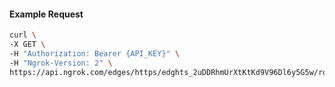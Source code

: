 <!-- Code generated for API Clients. DO NOT EDIT. -->

#### Example Request

```bash
curl \
-X GET \
-H "Authorization: Bearer {API_KEY}" \
-H "Ngrok-Version: 2" \
https://api.ngrok.com/edges/https/edghts_2uDDRhmUrXtKtKd9V96Dl6y5G5w/routes/edghtsrt_2uDDRkVFHukXY1wiblzpeXdzhV6
```
